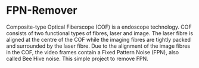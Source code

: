 # FPN-Remover

Composite-type Optical Fiberscope (COF) is a endoscope technology.
COF consists of two functional types of fibres, laser and image. 
The laser fibre is aligned at the centre of the COF while the imaging fibres are tightly packed and surrounded by the laser fibre. 
Due to the alignment of the image fibres in the COF, the video frames contain a Fixed Pattern Noise (FPN), also called Bee Hive noise. 
This simple project to remove FPN.
